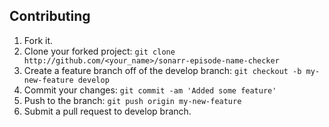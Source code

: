## Contributing

1.  Fork it.
2.  Clone your forked project: `git clone http://github.com/<your_name>/sonarr-episode-name-checker`
3.  Create a feature branch off of the develop branch: `git checkout -b my-new-feature develop`
4.  Commit your changes: `git commit -am 'Added some feature'`
5.  Push to the branch: `git push origin my-new-feature`
6.  Submit a pull request to develop branch.
